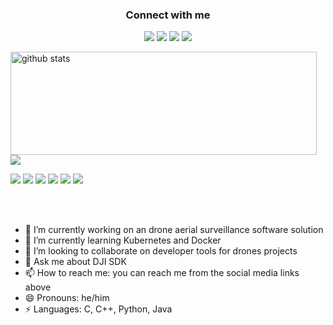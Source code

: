 <!--
<p align="center" ><img src="https://raw.githubusercontent.com/kaizoku-oh/kaizoku-oh/master/static/myintro.gif"/></p>
-->

</div>

<h3 align="center">Connect with me</h3>
<p align="center">
  <a href= "https://www.linkedin.com/in/carlos-fernando-tovar-ceron/"><img src="https://img.icons8.com/dusk/48/000000/linkedin.png"/></a>
  <a href= "https://medium.com/@cartovarc"><img src="https://img.icons8.com/dusk/48/000000/medium-new.png"/></a>
  <a href= "https://twitter.com/cartovarc"><img src="https://img.icons8.com/dusk/48/000000/twitter.png"/></a>
  <a href= "https://www.youtube.com/channel/UCED79TelBGrG7guDFqD8qBA"><img src="https://img.icons8.com/dusk/48/000000/youtube--v2.png"/></a>
</p>

<p>
  <img align="left" width="490" height="165" src="https://github-readme-stats.vercel.app/api/?username=cartovarc&show_icons=true&title_color=fffffff&icon_color=000000&text_color=000000&count_private=true" alt="github stats"/>
  <a href="https://github.com/anuraghazra/github-readme-stats">
    <img align="center" src="https://github-readme-stats.anuraghazra1.vercel.app/api/top-langs/?username=cartovarc&hide=html" />
  </a>
  <p>
    <img src="https://views.whatilearened.today/views/github/cartovarc/views.svg"/>
    <a href="https://github.com/cartovarc?tab=followers"><img src="https://img.shields.io/github/followers/cartovarc?color=%234CC61E&label=GitHub%20Followers%20%3A"/></a>
    <a href="https://github.com/cartovarc?tab=repositories"><img src="https://badges.frapsoft.com/os/v2/open-source.svg?v=103"/></a>
    <a href="https://github.com/Naereen/badges"><img src="https://img.shields.io/badge/badges-awesome-green.svg"/></a>
    <a href="mailto:cartovarc@gmail.com?subject=[Github] Ask me anything&body=Hello Carlos, I am sending this after seeing your Github Profile"><img src="https://img.shields.io/badge/Ask%20me-anything-1abc9c.svg"/></a>
    <img src="https://img.shields.io/badge/Os-Ubuntu-a80030"/>
  </p>
</p>
<br/><br/>

- 🔭 I’m currently working on an drone aerial surveillance software solution
- 🌱 I’m currently learning Kubernetes and Docker
- 👯 I’m looking to collaborate on developer tools for drones projects
- 💬 Ask me about DJI SDK
- 📫 How to reach me: you can reach me from the social media links above
- 😄 Pronouns: he/him
- ⚡ Languages: C, C++, Python, Java
